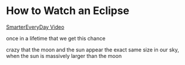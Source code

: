 # How to Watch an Eclipse

[SmarterEveryDay Video](https://www.youtube.com/watch?v=qc7MfcKF1-s)

once in a lifetime that we get this chance

crazy that the moon and the sun appear the exact same size in our sky, when the sun is massively larger than the moon


